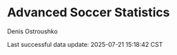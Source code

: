 # Advanced Soccer Statistics
Denis Ostroushko

<!-- gfm -->

Last successful data update: 2025-07-21 15:18:42 CST
